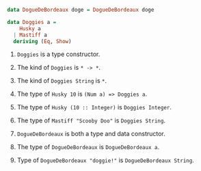 ```haskell
data DogueDeBordeaux doge = DogueDeBordeaux doge

data Doggies a =
    Husky a
  | Mastiff a
  deriving (Eq, Show)
```

1. `Doggies` is a type constructor.

2. The kind of `Doggies` is `* -> *`.

3. The kind of `Doggies String` is `*`.

4. The type of `Husky 10` is `(Num a) => Doggies a`.

5. The type of `Husky (10 :: Integer)` is `Doggies Integer`.

6. The type of `Mastiff "Scooby Doo"` is `Doggies String`.

7. `DogueDeBordeaux` is both a type and data constructor.

8. The type of `DogueDeBordeaux` is `DogueDeBordeaux a`.

9. Type of `DogueDeBordeaux "doggie!"` is `DogueDeBordeaux String`.
